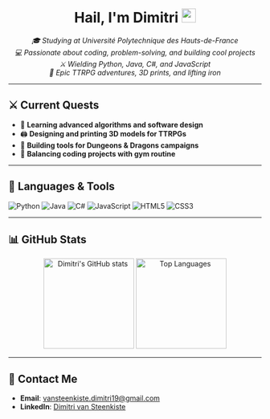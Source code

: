 <h1 align="center">Hail, I'm Dimitri <img src="https://media.giphy.com/media/hvRJCLFzcasrR4ia7z/giphy.gif" width="28"></h1>

<p align="center">
  <em>
    🎓 Studying at Université Polytechnique des Hauts-de-France<br>
    💻 Passionate about coding, problem-solving, and building cool projects<br>
    ⚔️ Wielding Python, Java, C#, and JavaScript<br>
    🐉 Epic TTRPG adventures, 3D prints, and lifting iron
  </em>
</p>

---

## ⚔️ Current Quests
- 🧠 **Learning advanced algorithms and software design**
- 🖨️ **Designing and printing 3D models for TTRPGs**
- 🎲 **Building tools for Dungeons & Dragons campaigns**
- 💪 **Balancing coding projects with gym routine**

---

## 🔧 Languages & Tools
<p>
  <img alt="Python" src="https://img.shields.io/badge/-Python-3776AB?logo=python&logoColor=white&style=flat-square" />
  <img alt="Java" src="https://img.shields.io/badge/-Java-007396?logo=java&logoColor=white&style=flat-square" />
  <img alt="C#" src="https://img.shields.io/badge/-C%23-239120?logo=c-sharp&logoColor=white&style=flat-square" />
  <img alt="JavaScript" src="https://img.shields.io/badge/-JavaScript-F7DF1E?logo=javascript&logoColor=black&style=flat-square" />
  <img alt="HTML5" src="https://img.shields.io/badge/-HTML5-E34F26?logo=html5&logoColor=white&style=flat-square" />
  <img alt="CSS3" src="https://img.shields.io/badge/-CSS3-1572B6?logo=css3&logoColor=white&style=flat-square" />
</p>

---

## 📊 GitHub Stats

<p align="center">
  <img src="https://github-readme-stats.vercel.app/api?username=Steenkiste&show_icons=true&theme=tokyonight" alt="Dimitri's GitHub stats" height="180px"/>
  <img src="https://github-readme-stats.vercel.app/api/top-langs/?username=Steenkiste&layout=compact&theme=tokyonight" alt="Top Languages" height="180px"/>
</p>

---

## 📜 Contact Me

- **Email**: [vansteenkiste.dimitri19@gmail.com](mailto:vansteenkiste.dimitri19@gmail.com)
- **LinkedIn**: [Dimitri van Steenkiste](https://www.linkedin.com/in/dimitri-van-steenkiste/)
